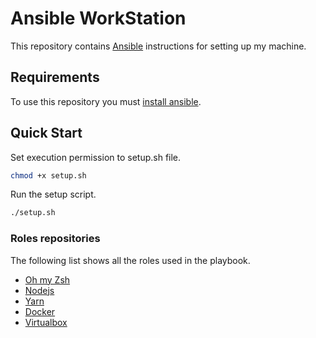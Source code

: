 # Ansible WorkStation

This repository contains [Ansible](http://docs.ansible.com/) instructions for setting up my machine.

## Requirements

To use this repository you must [install ansible](https://docs.ansible.com/ansible/latest/installation_guide/intro_installation.html).

## Quick Start

Set execution permission to setup.sh file.

```bash
chmod +x setup.sh
```

Run the setup script.

```bash
./setup.sh
```

### Roles repositories

The following list shows all the roles used in the playbook.

- [Oh my Zsh](https://github.com/gantsign/ansible-role-oh-my-zsh)
- [Nodejs](https://github.com/geerlingguy/ansible-role-nodejs)
- [Yarn](https://github.com/Oefenweb/ansible-yarn)
- [Docker](https://github.com/geerlingguy/ansible-role-docker)
- [Virtualbox](https://github.com/Oefenweb/ansible-virtualbox)
